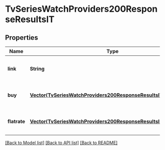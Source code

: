 # TvSeriesWatchProviders200ResponseResultsIT


## Properties
Name | Type | Description | Notes
------------ | ------------- | ------------- | -------------
**link** | **String** |  | [optional] [default to nothing]
**buy** | [**Vector{TvSeriesWatchProviders200ResponseResultsITBuyInner}**](TvSeriesWatchProviders200ResponseResultsITBuyInner.md) |  | [optional] [default to nothing]
**flatrate** | [**Vector{TvSeriesWatchProviders200ResponseResultsIEFlatrateInner}**](TvSeriesWatchProviders200ResponseResultsIEFlatrateInner.md) |  | [optional] [default to nothing]


[[Back to Model list]](../README.md#models) [[Back to API list]](../README.md#api-endpoints) [[Back to README]](../README.md)



